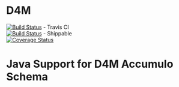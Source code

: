 # D4M

[![Build Status](https://travis-ci.org/medined/d4m.svg?branch=master)](https://travis-ci.org/medined/d4m) - Travis CI
<br/>
[![Build Status](https://api.shippable.com/projects/5483b0d9d46935d5fbbf8b5f/badge?branchName=master)](https://app.shippable.com/projects/5483b0d9d46935d5fbbf8b5f/builds/latest) - Shippable
<br/>
[![Coverage Status](https://coveralls.io/repos/medined/d4m/badge.png)](https://coveralls.io/r/medined/d4m)
<br/>

# Java Support for D4M Accumulo Schema

